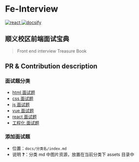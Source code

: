# Fe-Interview

<p align="left">
  <a href="https://github.com/mapo-fe/fe-interview">
    <img src="https://img.shields.io/badge/fe-doc-brightgreen.svg" alt="react">
  </a>
  <a href="https://docsify.js.org/">
    <img src="https://img.shields.io/static/v1?label=docsify&message=base&color=blueviolet" alt="docsify">
  </a>
</p>

## 顺义校区前端面试宝典

> Front end interview Treasure Book

## PR & Contribution description

### 面试题分类

- [html 面试题](/html/index.md)
- [css 面试题](/css/index.md)
- [js 面试题](/js/index.md)
- [vue 面试题](/vue/index.md)
- [react 面试题](/react/index.md)
- [工程化 面试题](/project/index.md)

### 添加面试题

- 位置：`docs/分类名/index.md`
- 说明 ❓：分类 md 中图片资源，放置在当前分类下 assets 目录中
